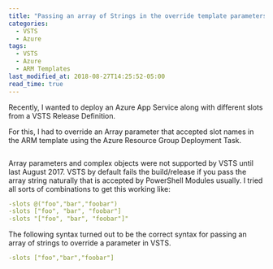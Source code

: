 ```yaml
---
title: "Passing an array of Strings in the override template parameters in VSTS"
categories:
  - VSTS
  - Azure
tags:
  - VSTS
  - Azure
  - ARM Templates
last_modified_at: 2018-08-27T14:25:52-05:00
read_time: true
---
```


Recently, I wanted to deploy an Azure App Service along with different slots from a VSTS Release Definition.

For this, I had to override an Array parameter that accepted slot names in the ARM template using the Azure Resource Group Deployment Task.

<figure style="width: 1200px">
  <img src="{{ site.url }}{{ site.baseurl }}/assets/images/2018_08_27_vsts-azure-array-override-param_override_template_parameters.png" alt="">
</figure> 

Array parameters and complex objects were not supported by VSTS until last August 2017. VSTS by default fails the build/release if you pass the array string naturally that is accepted by PowerShell Modules usually. I tried all sorts of combinations to get this working like:

```yaml
-slots @("foo","bar","foobar")
-slots ["foo", "bar", "foobar"]
-slots "["foo", "bar", "foobar"]"
```

The following syntax turned out to be the correct syntax for passing an array of strings to override a parameter in VSTS.

```yaml
-slots ["foo","bar","foobar"]
```

